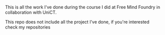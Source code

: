 This is all the work I've done during the course I did at Free Mind Foundry in collaboration with UniCT.

This repo does not include all the project I've done, if you're interested check my repositories
